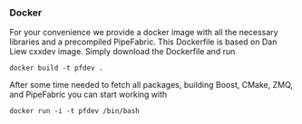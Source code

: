 ### Docker ###

For your convenience we provide a docker image with all the necessary libraries
and a precompiled PipeFabric. This Dockerfile is based on Dan Liew cxxdev image.
Simply download the Dockerfile and run

```
docker build -t pfdev .
```

After some time needed to fetch all packages, building Boost, CMake, ZMQ, and
PipeFabric you can start working with

```
docker run -i -t pfdev /bin/bash
```
